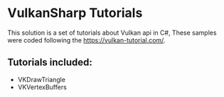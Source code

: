 # VulkanSharp Tutorials

This solution is a set of tutorials about Vulkan api in C#, These samples were coded following the https://vulkan-tutorial.com/.

## Tutorials included:
  * VKDrawTriangle
  * VKVertexBuffers
